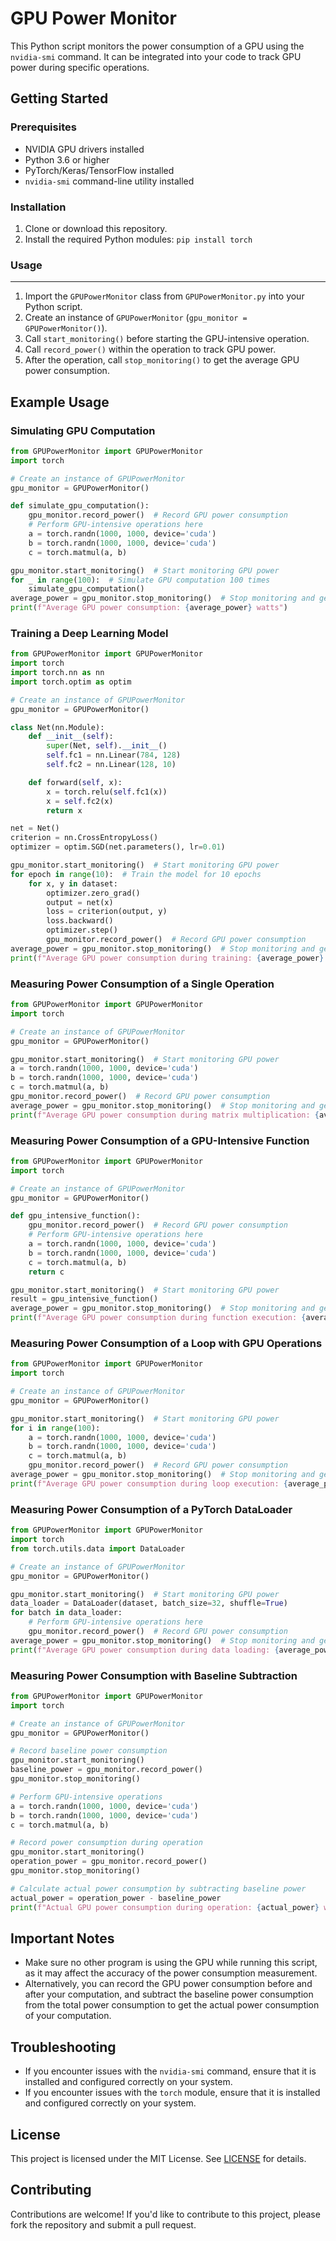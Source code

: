 **GPU Power Monitor**
=====================

This Python script monitors the power consumption of a GPU using the `nvidia-smi` command. It can be integrated into your code to track GPU power during specific operations.

**Getting Started**
---------------

### Prerequisites

* NVIDIA GPU drivers installed
* Python 3.6 or higher
* PyTorch/Keras/TensorFlow installed
* `nvidia-smi` command-line utility installed

### Installation

1. Clone or download this repository.
2. Install the required Python modules: `pip install torch`

### Usage
---------------

1. Import the `GPUPowerMonitor` class from `GPUPowerMonitor.py` into your Python script.
2. Create an instance of `GPUPowerMonitor` (`gpu_monitor = GPUPowerMonitor()`).
3. Call `start_monitoring()` before starting the GPU-intensive operation.
4. Call `record_power()` within the operation to track GPU power.
5. After the operation, call `stop_monitoring()` to get the average GPU power consumption.

**Example Usage**
----------------

### Simulating GPU Computation

```python
from GPUPowerMonitor import GPUPowerMonitor
import torch

# Create an instance of GPUPowerMonitor
gpu_monitor = GPUPowerMonitor()

def simulate_gpu_computation():
    gpu_monitor.record_power()  # Record GPU power consumption
    # Perform GPU-intensive operations here
    a = torch.randn(1000, 1000, device='cuda')
    b = torch.randn(1000, 1000, device='cuda')
    c = torch.matmul(a, b)

gpu_monitor.start_monitoring()  # Start monitoring GPU power
for _ in range(100):  # Simulate GPU computation 100 times
    simulate_gpu_computation()
average_power = gpu_monitor.stop_monitoring()  # Stop monitoring and get average power
print(f"Average GPU power consumption: {average_power} watts")
```

### Training a Deep Learning Model

```python
from GPUPowerMonitor import GPUPowerMonitor
import torch
import torch.nn as nn
import torch.optim as optim

# Create an instance of GPUPowerMonitor
gpu_monitor = GPUPowerMonitor()

class Net(nn.Module):
    def __init__(self):
        super(Net, self).__init__()
        self.fc1 = nn.Linear(784, 128)
        self.fc2 = nn.Linear(128, 10)

    def forward(self, x):
        x = torch.relu(self.fc1(x))
        x = self.fc2(x)
        return x

net = Net()
criterion = nn.CrossEntropyLoss()
optimizer = optim.SGD(net.parameters(), lr=0.01)

gpu_monitor.start_monitoring()  # Start monitoring GPU power
for epoch in range(10):  # Train the model for 10 epochs
    for x, y in dataset:
        optimizer.zero_grad()
        output = net(x)
        loss = criterion(output, y)
        loss.backward()
        optimizer.step()
        gpu_monitor.record_power()  # Record GPU power consumption
average_power = gpu_monitor.stop_monitoring()  # Stop monitoring and get average power
print(f"Average GPU power consumption during training: {average_power} watts")
```

### Measuring Power Consumption of a Single Operation

```python
from GPUPowerMonitor import GPUPowerMonitor
import torch

# Create an instance of GPUPowerMonitor
gpu_monitor = GPUPowerMonitor()

gpu_monitor.start_monitoring()  # Start monitoring GPU power
a = torch.randn(1000, 1000, device='cuda')
b = torch.randn(1000, 1000, device='cuda')
c = torch.matmul(a, b)
gpu_monitor.record_power()  # Record GPU power consumption
average_power = gpu_monitor.stop_monitoring()  # Stop monitoring and get average power
print(f"Average GPU power consumption during matrix multiplication: {average_power} watts")
```

### Measuring Power Consumption of a GPU-Intensive Function

```python
from GPUPowerMonitor import GPUPowerMonitor
import torch

# Create an instance of GPUPowerMonitor
gpu_monitor = GPUPowerMonitor()

def gpu_intensive_function():
    gpu_monitor.record_power()  # Record GPU power consumption
    # Perform GPU-intensive operations here
    a = torch.randn(1000, 1000, device='cuda')
    b = torch.randn(1000, 1000, device='cuda')
    c = torch.matmul(a, b)
    return c

gpu_monitor.start_monitoring()  # Start monitoring GPU power
result = gpu_intensive_function()
average_power = gpu_monitor.stop_monitoring()  # Stop monitoring and get average power
print(f"Average GPU power consumption during function execution: {average_power} watts")
```

### Measuring Power Consumption of a Loop with GPU Operations

```python
from GPUPowerMonitor import GPUPowerMonitor
import torch

# Create an instance of GPUPowerMonitor
gpu_monitor = GPUPowerMonitor()

gpu_monitor.start_monitoring()  # Start monitoring GPU power
for i in range(100):
    a = torch.randn(1000, 1000, device='cuda')
    b = torch.randn(1000, 1000, device='cuda')
    c = torch.matmul(a, b)
    gpu_monitor.record_power()  # Record GPU power consumption
average_power = gpu_monitor.stop_monitoring()  # Stop monitoring and get average power
print(f"Average GPU power consumption during loop execution: {average_power} watts")
```

### Measuring Power Consumption of a PyTorch DataLoader

```python
from GPUPowerMonitor import GPUPowerMonitor
import torch
from torch.utils.data import DataLoader

# Create an instance of GPUPowerMonitor
gpu_monitor = GPUPowerMonitor()

gpu_monitor.start_monitoring()  # Start monitoring GPU power
data_loader = DataLoader(dataset, batch_size=32, shuffle=True)
for batch in data_loader:
    # Perform GPU-intensive operations here
    gpu_monitor.record_power()  # Record GPU power consumption
average_power = gpu_monitor.stop_monitoring()  # Stop monitoring and get average power
print(f"Average GPU power consumption during data loading: {average_power} watts")
```

### Measuring Power Consumption with Baseline Subtraction

```python
from GPUPowerMonitor import GPUPowerMonitor
import torch

# Create an instance of GPUPowerMonitor
gpu_monitor = GPUPowerMonitor()

# Record baseline power consumption
gpu_monitor.start_monitoring()
baseline_power = gpu_monitor.record_power()
gpu_monitor.stop_monitoring()

# Perform GPU-intensive operations
a = torch.randn(1000, 1000, device='cuda')
b = torch.randn(1000, 1000, device='cuda')
c = torch.matmul(a, b)

# Record power consumption during operation
gpu_monitor.start_monitoring()
operation_power = gpu_monitor.record_power()
gpu_monitor.stop_monitoring()

# Calculate actual power consumption by subtracting baseline power
actual_power = operation_power - baseline_power
print(f"Actual GPU power consumption during operation: {actual_power} watts")
```

**Important Notes**
-----------------

* Make sure no other program is using the GPU while running this script, as it may affect the accuracy of the power consumption measurement.
* Alternatively, you can record the GPU power consumption before and after your computation, and subtract the baseline power consumption from the total power consumption to get the actual power consumption of your computation.

**Troubleshooting**
-----------------

* If you encounter issues with the `nvidia-smi` command, ensure that it is installed and configured correctly on your system.
* If you encounter issues with the `torch` module, ensure that it is installed and configured correctly on your system.

**License**
-------

This project is licensed under the MIT License. See [LICENSE](LICENSE) for details.

**Contributing**
------------

Contributions are welcome! If you'd like to contribute to this project, please fork the repository and submit a pull request.

